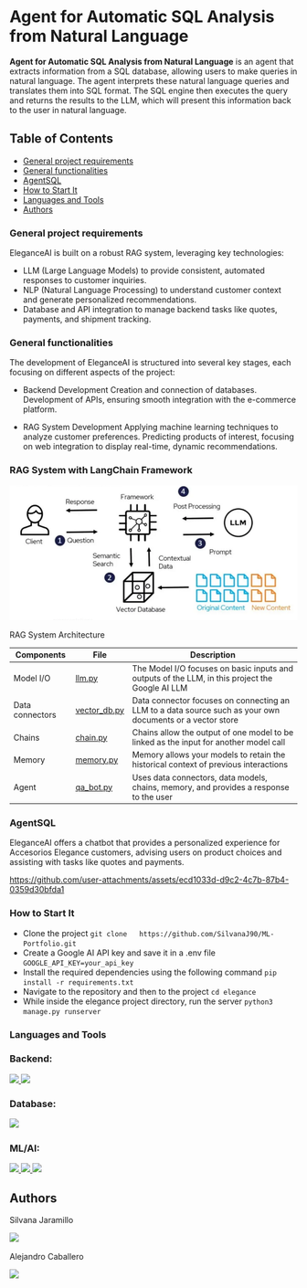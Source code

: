 # Agent for Automatic SQL Analysis from Natural Language

**Agent for Automatic SQL Analysis from Natural Language** is an agent that extracts information from a SQL database, allowing users to make queries in natural language. The agent interprets these natural language queries and translates them into SQL format. The SQL engine then executes the query and returns the results to the LLM, which will present this information back to the user in natural language.

## Table of Contents

- [General project requirements](https://github.com/SilvanaJ90/ML-Portfolio?tab=readme-ov-file#general-project-requirements)
- [General functionalities](https://github.com/SilvanaJ90/ML-Portfolio?tab=readme-ov-file#general-functionalities)
- [AgentSQL](https://github.com/SilvanaJ90/ML-Portfolio?tab=readme-ov-file#chatbot---eleganceai)
- [How to Start It](https://github.com/SilvanaJ90/ML-Portfolio?tab=readme-ov-file#how-to-start-it)
- [Languages and Tools](https://github.com/SilvanaJ90/ML-Portfolio?tab=readme-ov-file#languages-and-tools)
- [Authors](https://github.com/SilvanaJ90/ML-Portfolio?tab=readme-ov-file#authors)

### General project requirements
EleganceAI is built on a robust RAG system, leveraging key technologies:

- LLM (Large Language Models) to provide consistent, automated responses to customer inquiries.
- NLP (Natural Language Processing) to understand customer context and generate personalized recommendations.
- Database and API integration to manage backend tasks like quotes, payments, and shipment tracking.

### General functionalities

The development of EleganceAI is structured into several key stages, each focusing on different aspects of the project:

- Backend Development
    Creation and connection of databases.
    Development of APIs, ensuring smooth integration with the e-commerce platform.

- RAG System Development
    Applying machine learning techniques to analyze customer preferences.
    Predicting products of interest, focusing on web integration to display real-time, dynamic recommendations.

### RAG System with LangChain Framework

![This is an image](https://github.com/SilvanaJ90/ML-Portfolio/blob/main/img/rag.png)

RAG System Architecture

| Components     | File | Description |
| -------------- | ------- | ----------- |
|Model I/O |[llm.py](https://github.com/SilvanaJ90/ML-Portfolio/blob/main/elegance/myapp/chatbot/llm.py)|The Model I/O focuses on basic inputs and outputs of the LLM, in this project the Google AI LLM  | 
|Data connectors|[vector_db.py](https://github.com/SilvanaJ90/ML-Portfolio/blob/main/elegance/myapp/chatbot/vector_db.py)| Data connector focuses on connecting an LLM to a data source such as your own documents or a vector store|
|Chains|[chain.py](https://github.com/SilvanaJ90/ML-Portfolio/blob/main/elegance/myapp/chatbot/chain.py) | Chains allow the output of one model to be linked as the input for another model call |
|Memory|[memory.py](https://github.com/SilvanaJ90/ML-Portfolio/blob/main/elegance/myapp/chatbot/memory.py)  | Memory allows your models to retain the historical context of previous interactions |
|Agent|[qa_bot.py](https://github.com/SilvanaJ90/ML-Portfolio/blob/main/elegance/myapp/chatbot/qa_bot.py) | Uses data connectors, data models, chains, memory, and provides a response to the user |

### AgentSQL

EleganceAI offers a chatbot that provides a personalized experience for Accesorios Elegance customers,
advising users on product choices and assisting with tasks like quotes and payments.

https://github.com/user-attachments/assets/ecd1033d-d9c2-4c7b-87b4-0359d30bfda1

### How to Start It

- Clone the project
```git clone   https://github.com/SilvanaJ90/ML-Portfolio.git ```
- Create a Google AI API key and save it in a .env file
```GOOGLE_API_KEY=your_api_key ```
- Install the required dependencies using the following command
``` pip install -r requirements.txt ```
- Navigate to the repository and then to the project
```cd elegance```
 - While inside the elegance project directory, run the server
  ```python3 manage.py runserver ```



### Languages and Tools
<h3 align="left">Backend:</h3>
<p align="left"> <a href="https://www.djangoproject.com/" target="_blank" rel="noreferrer"> <img src="https://img.shields.io/badge/Django-092E20?style=for-the-badge&logo=django&logoColor=green"/> </a> <a href="https://www.python.org" target="_blank" rel="noreferrer"> <img src="https://img.shields.io/badge/Python-FFD43B?style=for-the-badge&logo=python&logoColor=blue"/> </a> </p>

<h3 align="left">Database:</h3>
<p align="left"><a href="https://www.postgresql.org" target="_blank" rel="noreferrer"> <img src="https://img.shields.io/badge/PostgreSQL-316192?style=for-the-badge&logo=postgresql&logoColor=white"/> </a>

<h3 align="left">ML/AI:</h3>
 <p align="left"><a href="https://www.langchain.com/" target="_blank" rel="noreferrer"> <img src="https://img.shields.io/badge/langchain-1C3C3C?style=for-the-badge&logo=langchain&logoColor=white"/> </a>
  <a href="https://gemini.google.com" target="_blank" rel="noreferrer"> <img src="https://img.shields.io/badge/Google%20Gemini-8E75B2?style=for-the-badge&logo=googlegemini&logoColor=white"/> </a>
 <a href="https://huggingface.co/" target="_blank" rel="noreferrer"> <img src="https://img.shields.io/badge/-HuggingFace-FDEE21?style=for-the-badge&logo=HuggingFace&logoColor=black"/> </a></p>

## Authors
Silvana Jaramillo
<p><a href="https://linkedin.com/in/silvana-jaramillo" target="blank"><img src="https://img.shields.io/badge/LinkedIn-0077B5?style=for-the-badge&logo=linkedin&logoColor=white" /> </a></p>
Alejandro Caballero
<p><a href="https://www.linkedin.com/in/alejandro-caballero-granado" target="blank"><img src="https://img.shields.io/badge/LinkedIn-0077B5?style=for-the-badge&logo=linkedin&logoColor=white" /> </a></p>


